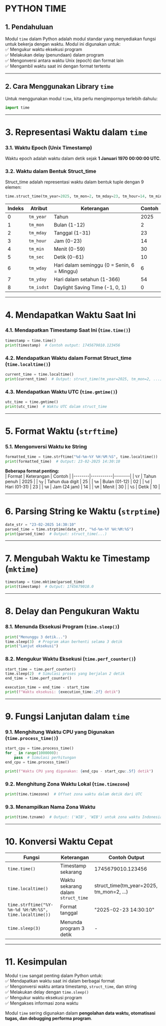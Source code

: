 # PYTHON TIME

## **1. Pendahuluan**  
Modul `time` dalam Python adalah modul standar yang menyediakan fungsi untuk bekerja dengan waktu. Modul ini digunakan untuk:  
✅ Mengukur waktu eksekusi program  
✅ Melakukan delay (penundaan) dalam program  
✅ Mengonversi antara waktu Unix (epoch) dan format lain  
✅ Mengambil waktu saat ini dengan format tertentu  

---

## **2. Cara Menggunakan Library `time`**  
Untuk menggunakan modul `time`, kita perlu mengimpornya terlebih dahulu:  
```python
import time
```

---

# **3. Representasi Waktu dalam `time`**  
### **3.1. Waktu Epoch (Unix Timestamp)**  
Waktu epoch adalah waktu dalam detik sejak **1 Januari 1970 00:00:00 UTC**.

### **3.2. Waktu dalam Bentuk Struct_time**  
Struct_time adalah representasi waktu dalam bentuk tuple dengan 9 elemen:  
```python
time.struct_time(tm_year=2025, tm_mon=2, tm_mday=23, tm_hour=14, tm_min=30, tm_sec=10, tm_wday=6, tm_yday=54, tm_isdst=0)
```
| Indeks | Atribut | Keterangan | Contoh |
|--------|---------|------------|--------|
| 0 | `tm_year` | Tahun | 2025 |
| 1 | `tm_mon` | Bulan (1-12) | 2 |
| 2 | `tm_mday` | Tanggal (1-31) | 23 |
| 3 | `tm_hour` | Jam (0-23) | 14 |
| 4 | `tm_min` | Menit (0-59) | 30 |
| 5 | `tm_sec` | Detik (0-61) | 10 |
| 6 | `tm_wday` | Hari dalam seminggu (0 = Senin, 6 = Minggu) | 6 |
| 7 | `tm_yday` | Hari dalam setahun (1-366) | 54 |
| 8 | `tm_isdst` | Daylight Saving Time (-1, 0, 1) | 0 |

---

# **4. Mendapatkan Waktu Saat Ini**
### **4.1. Mendapatkan Timestamp Saat Ini (`time.time()`)**  
```python
timestamp = time.time()
print(timestamp)  # Contoh output: 1745679010.123456
```

### **4.2. Mendapatkan Waktu dalam Format Struct_time (`time.localtime()`)**  
```python
current_time = time.localtime()
print(current_time)  # Output: struct_time(tm_year=2025, tm_mon=2, ...)
```

### **4.3. Mendapatkan Waktu UTC (`time.gmtime()`)**  
```python
utc_time = time.gmtime()
print(utc_time)  # Waktu UTC dalam struct_time
```

---

# **5. Format Waktu (`strftime`)**  
### **5.1. Mengonversi Waktu ke String**  
```python
formatted_time = time.strftime("%d-%m-%Y %H:%M:%S", time.localtime())
print(formatted_time)  # Output: 23-02-2025 14:30:10
```

**Beberapa format penting:**  
| Format | Keterangan | Contoh |
|--------|-----------|--------|
| `%Y`   | Tahun penuh | 2025 |
| `%y`   | Tahun dua digit | 25 |
| `%m`   | Bulan (01-12) | 02 |
| `%d`   | Hari (01-31) | 23 |
| `%H`   | Jam (24 jam) | 14 |
| `%M`   | Menit | 30 |
| `%S`   | Detik | 10 |

---

# **6. Parsing String ke Waktu (`strptime`)**  
```python
date_str = "23-02-2025 14:30:10"
parsed_time = time.strptime(date_str, "%d-%m-%Y %H:%M:%S")
print(parsed_time)  # Output: struct_time(...)
```

---

# **7. Mengubah Waktu ke Timestamp (`mktime`)**  
```python
timestamp = time.mktime(parsed_time)
print(timestamp)  # Output: 1745679010.0
```

---

# **8. Delay dan Pengukuran Waktu**
### **8.1. Menunda Eksekusi Program (`time.sleep()`)**  
```python
print("Menunggu 3 detik...")
time.sleep(3)  # Program akan berhenti selama 3 detik
print("Lanjut eksekusi")
```

### **8.2. Mengukur Waktu Eksekusi (`time.perf_counter()`)**  
```python
start_time = time.perf_counter()
time.sleep(2)  # Simulasi proses yang berjalan 2 detik
end_time = time.perf_counter()

execution_time = end_time - start_time
print(f"Waktu eksekusi: {execution_time:.2f} detik")
```

---

# **9. Fungsi Lanjutan dalam `time`**
### **9.1. Menghitung Waktu CPU yang Digunakan (`time.process_time()`)**  
```python
start_cpu = time.process_time()
for _ in range(1000000):
    pass  # Simulasi perhitungan
end_cpu = time.process_time()

print(f"Waktu CPU yang digunakan: {end_cpu - start_cpu:.5f} detik")
```

### **9.2. Menghitung Zona Waktu Lokal (`time.timezone`)**  
```python
print(time.timezone)  # Offset zona waktu dalam detik dari UTC
```

### **9.3. Menampilkan Nama Zona Waktu**  
```python
print(time.tzname)  # Output: ('WIB', 'WIB') untuk zona waktu Indonesia
```

---

# **10. Konversi Waktu Cepat**
| Fungsi | Keterangan | Contoh Output |
|--------|-----------|--------------|
| `time.time()` | Timestamp sekarang | 1745679010.123456 |
| `time.localtime()` | Waktu sekarang dalam `struct_time` | struct_time(tm_year=2025, tm_mon=2, ...) |
| `time.strftime("%Y-%m-%d %H:%M:%S", time.localtime())` | Format tanggal | "2025-02-23 14:30:10" |
| `time.sleep(3)` | Menunda program 3 detik | - |

---

# **11. Kesimpulan**  
Modul `time` sangat penting dalam Python untuk:  
✅ Mendapatkan waktu saat ini dalam berbagai format  
✅ Mengonversi waktu antara timestamp, `struct_time`, dan string  
✅ Melakukan delay dengan `time.sleep()`  
✅ Mengukur waktu eksekusi program  
✅ Mengakses informasi zona waktu  

Modul `time` sering digunakan dalam **pengolahan data waktu, otomatisasi tugas, dan debugging performa program**.
